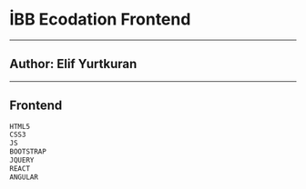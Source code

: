 # İBB Ecodation Frontend
-----
## Author: Elif Yurtkuran
------
## Frontend
```sh
HTML5
CSS3
JS
BOOTSTRAP
JQUERY
REACT
ANGULAR
```
